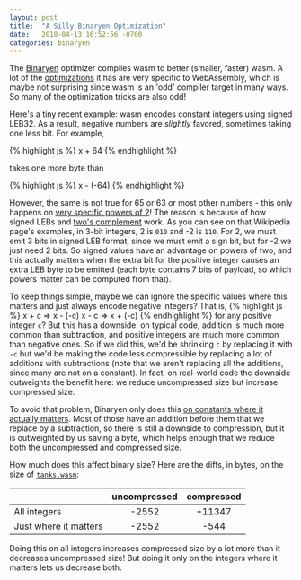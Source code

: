 ```yaml
---
layout: post
title:  "A Silly Binaryen Optimization"
date:   2018-04-13 10:52:56 -0700
categories: binaryen
---
```

The [Binaryen](https://github.com/WebAssembly/binaryen) optimizer compiles wasm to better (smaller, faster) wasm. A lot of the [optimizations](https://github.com/WebAssembly/binaryen/tree/master/src/passes) it has are very specific to WebAssembly, which is maybe not surprising since wasm is an 'odd' compiler target in many ways. So many of the optimization tricks are also odd!

Here's a tiny recent example: wasm encodes constant integers using signed LEB32. As a result, negative numbers are *slightly* favored, sometimes taking one less bit. For example,

{% highlight js %}
x + 64
{% endhighlight %}

takes one more byte than

{% highlight js %}
x - (-64)
{% endhighlight %}

However, the same is not true for 65 or 63 or most other numbers -  this only happens on [very specific powers of 2](https://github.com/WebAssembly/binaryen/blob/master/src/passes/OptimizeInstructions.cpp#L1143)! The reason is because of how signed LEBs and [two's complement](https://en.wikipedia.org/wiki/Two%27s_complement) work. As you can see on that Wikipedia page's examples, in 3-bit integers, 2 is `010` and -2 is `110`. For 2, we must emit 3 bits in signed LEB format, since we must emit a sign bit, but for -2 we just need 2 bits. So signed values have an advantage on powers of two, and this actually matters when the extra bit for the positive integer causes an extra LEB byte to be emitted (each byte contains 7 bits of payload, so which powers matter can be computed from that).

To keep things simple, maybe we can ignore the specific values where this matters and just always encode negative integers? That is,
{% highlight js %}
x + c  =>  x - (-c)
x - c  =>  x + (-c)
{% endhighlight %}
for any positive integer `c`? But this has a downside: on typical code, addition is much more common than subtraction, and positive integers are much more common than negative ones. So if we did this, we'd be shrinking `c` by replacing it with `-c` but we'd be making the code less compressible by replacing a lot of additions with subtractions (note that we aren't replacing all the additions, since many are not on a constant). In fact, on real-world code the downside outweights the benefit here: we reduce uncompressed size but increase compressed size.

To avoid that problem, Binaryen only does this [on constants where it actually matters](https://github.com/WebAssembly/binaryen/blob/master/src/passes/OptimizeInstructions.cpp#L1143). Most of those have an addition before them that we replace by a subtraction, so there is still a downside to compression, but it is outweighted by us saving a byte, which helps enough that we reduce both the uncompressed and compressed size.

How much does this affect binary size? Here are the diffs, in bytes, on the size of [`tanks.wasm`](http://webassembly.org/demo/):

|                       | uncompressed | compressed      |
|-----------------------|:------------:|:---------------:|
| All integers          |       -2552  |    +11347       |
| Just where it matters |       -2552  |      -544       |

Doing this on all integers increases compressed size by a lot more than it decreases uncompressed size! But doing it only on the integers where it matters lets us decrease both.

